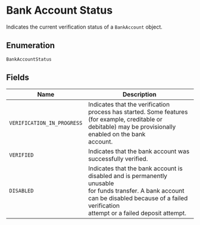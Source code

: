 
# Bank Account Status

Indicates the current verification status of a `BankAccount` object.

## Enumeration

`BankAccountStatus`

## Fields

| Name | Description |
|  --- | --- |
| `VERIFICATION_IN_PROGRESS` | Indicates that the verification process has started. Some features<br>(for example, creditable or debitable) may be provisionally enabled on the bank<br>account. |
| `VERIFIED` | Indicates that the bank account was successfully verified. |
| `DISABLED` | Indicates that the bank account is disabled and is permanently unusable<br>for funds transfer. A bank account can be disabled because of a failed verification<br>attempt or a failed deposit attempt. |

